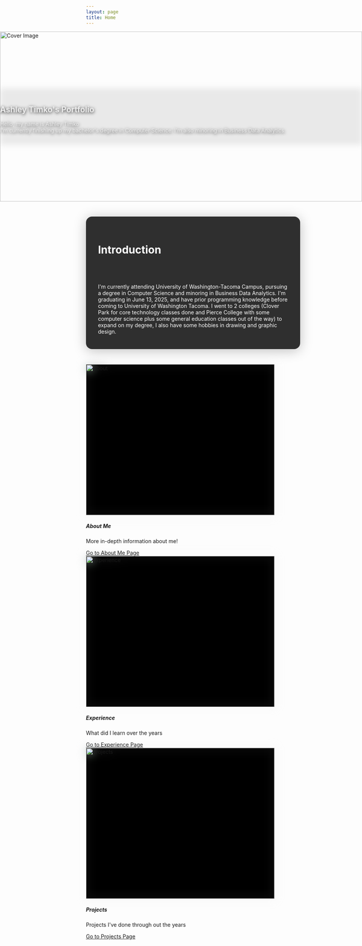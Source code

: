 ```yaml
---
layout: page
title: Home
---
```


<!-- Cover image at the top -->
<!--<div style="width: 100vw; height: 500px; overflow: hidden; position: relative; left: 50%; right: 50%; margin-left: -50vw; margin-right: -50vw;">
  <img 
    src="{{ '/assets/cover.png' | relative_url }}" 
    alt="Cover Image" 
    style="width: 300vw; height: 400px; object-fit: cover; display: block; margin: 0; padding: 0;"
  >
</div> -->
<!-- Cover banner (fills directly below navbar) -->
<div class="banner-top" style="width: 100vw; height: 450px; overflow: hidden; position: relative; left: 50%; margin-left: -50vw; margin-right: -50vw;">
  <img 
    src="{{ '/assets/cover.png' | relative_url }}" 
    alt="Cover Image" 
    style="width: 100vw; height: 450px; object-fit: cover; display: block; margin: 0; padding: 0;"
  >
  <!-- Blurry line across the center -->
  <div style="
    position: absolute;
    left: 0;
    top: 50%;
    width: 100vw;
    height: 150px;
    transform: translateY(-50%);
    background: rgba(148, 148, 148, 0.19);
    filter: blur(8px);
    z-index: 1;
    pointer-events: none;
  "></div>
  <div style="position: absolute; top: 50%; left: 50%; transform: translate(-50%, -50%); color: white; text-shadow: 0 2px 8px #000; width: 100vw;" class="text-center">
    <h2>Ashley Timko's Portfolio</h2>
    <p>Hello, my name is Ashley Timko<br>
    I'm currently finishing up my bachelor's degree in Computer Science. I'm also minoring in Business Data Analytics.
    </p>
  </div>
</div>
<!-- ...rest of your content... -->

<!--<div class="container my-4">
  <div class="btn-group" role="group" aria-label="Navigation Buttons">
    <a class="btn btn-primary" href="{{ '/' | relative_url }}">Home</a>
    <a class="btn btn-primary" href="{{ '/about/' | relative_url }}">About Me</a>
  </div>
</div> -->
<div style="height: 40px;"></div>

<!-- Mini About Me -->
<div class="text-center my-4" style="max-width: 1200px; margin: 0 auto;">
  <div style="
    background: rgba(30,30,30,0.92);
    color: #fff;
    padding: 2rem 2rem 1.5rem 2rem;
    border-radius: 1rem;
    box-shadow: 0 4px 32px rgba(0,0,0,0.25);
    display: inline-block;
    width: 100%;
  ">
  <h1 class="text-center">Introduction</h1>
  <div style="height: 40px;"></div>
      <p>I'm currently attending University of Washington-Tacoma Campus, pursuing a degree in Computer Science and minoring in Business Data Analytics. I'm graduating in June 13, 2025, and have prior programming knowledge before coming to University of Washington Tacoma. I went to 2 colleges (Clover Park for core technology classes done and Pierce College with some computer science plus some general education classes out of the way) to expand on my degree, I also have some hobbies in drawing and graphic design.</p>
  </div>
</div>

<div style="height: 40px;"></div>

<!-- Cards Section -->
<div class="container my-4">
  <div class="d-flex flex-wrap justify-content-center gap-4">

  <!-- About Me Card -->
  <div class="card" style="width: 500px;">
    <div class="blur-img-wrapper" style="width:500px; height:400px; position:relative; background:black;">
      <img 
        src="{{ '/assets/Aboutmecard.png' | relative_url }}" 
        class="blur-bg"
        alt="About"
        style="position:absolute; top:0; left:0; width:100%; height:100%; filter: blur(12px); z-index:1; object-fit:contain;"
      >
      <img 
        src="{{ '/assets/Aboutmecard.png' | relative_url }}" 
        class="card-img-top"
        alt="About"
        style="position:relative; width:100%; height:100%; object-fit:contain; z-index:2;"
      >
    </div>
    <div class="card-body">
      <h5 class="card-title">About Me</h5>
      <p class="card-text">More in-depth information about me!</p>
      <a href="{{ '/about/' | relative_url }}" class="btn btn-primary">Go to About Me Page</a>
    </div>
  </div>

  <!-- Experience Card -->
  <div class="card" style="width: 500px;">
    <div class="blur-img-wrapper" style="width:500px; height:400px; position:relative; background:black;">
      <img 
        src="{{ '/assets/coding.png' | relative_url }}" 
        class="blur-bg"
        alt="Experience"
        style="position:absolute; top:0; left:0; width:100%; height:100%; filter: blur(12px); z-index:1; object-fit:contain;"
      >
      <img 
        src="{{ '/assets/coding.png' | relative_url }}" 
        class="card-img-top"
        alt="Experience"
        style="position:relative; width:100%; height:100%; object-fit:contain; z-index:2;"
      >
    </div>
    <div class="card-body">
      <h5 class="card-title">Experience</h5>
      <p class="card-text">What did I learn over the years</p>
      <a href="{{ '/experience/' | relative_url }}" class="btn btn-primary">Go to Experience Page</a>
    </div>
  </div>

  <!-- Projects Card -->
  <div class="card" style="width: 500px;">
    <div class="blur-img-wrapper" style="width:500px; height:400px; position:relative; background:black;">
      <img 
        src="{{ '/assets/lunchapp.png' | relative_url }}" 
        class="blur-bg"
        alt="Projects"
        style="position:absolute; top:0; left:0; width:100%; height:100%; filter: blur(12px); z-index:1; object-fit:contain;"
      >
    <img 
      src="{{ '/assets/lunchapp.png' | relative_url }}" 
      class="card-img-top"
      alt="Projects"
      style="position:relative; width:100%; height:400px; object-fit:contain; z-index:1;"
    >
    </div>
    <div class="card-body">
      <h5 class="card-title">Projects</h5>
      <p class="card-text">Projects I've done through out the years</p>
      <a href="{{ '/project/' | relative_url }}" class="btn btn-primary">Go to Projects Page</a>
    </div>
  </div>

  </div>
</div>

<div style="height: 40px;"></div>